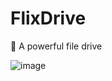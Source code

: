 # FlixDrive
🦄 A powerful file drive

![image](https://user-images.githubusercontent.com/100080184/172176466-d55658ce-3142-48fb-bd88-7f5e94f1b29a.png)
